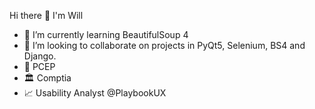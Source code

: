Hi there 👋 I'm Will

- 🎨 I’m currently learning BeautifulSoup 4
- 👯 I’m looking to collaborate on projects in PyQt5, Selenium, BS4 and Django.
- 🥂 PCEP 
- 🏛 Comptia
- 📈 Usability Analyst @PlaybookUX

